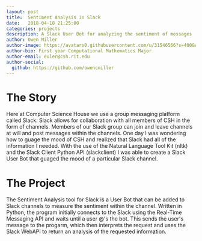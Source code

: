 ```yaml
---
layout: post
title:  Sentiment Analysis in Slack
date:   2018-04-10 21:25:00
categories: projects
description: A Slack User Bot for analyzing the sentiment of messages
author: Owen Miller
author-image: https://avatars0.githubusercontent.com/u/31546566?s=400&u=764d99a094f2c8ee578837b5ab629ad55f213d0e&v=4
author-bio: First year Computational Mathematics Major
author-email: euler@csh.rit.edu
author-social:
  github: https://github.com/owencmiller
---
```

# The Story
Here at Computer Science House we use a group messaging platform called Slack. Slack allows for collaboration with all members of CSH
in the form of channels. Members of our Slack group can join and leave channels at will and post messages within the channels. One day 
I was wondering how to guage the mood of CSH and realized that Slack had all of the information I needed. With the use of the Natural
Language Tool Kit (nltk) and the Slack Client Python API (slackclient) I was able to create a Slack User Bot that guaged the mood
of a particular Slack channel.

# The Project
The Sentiment Analysis tool for Slack is a User Bot that can be added to Slack channels to measure the sentiment within the channel.
Written in Python, the program initially connects to the Slack using the Real-Time Messaging API and waits until a user @'s the bot.
This sends the user's message to the progarm, which then interprets the request and uses the Slack WebAPI to return an analysis of the 
requested information.

